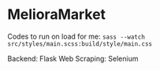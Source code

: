 # MelioraMarket

Codes to run on load for me:
``` sass --watch src/styles/main.scss:build/style/main.css ```

Backend: Flask
Web Scraping: Selenium
